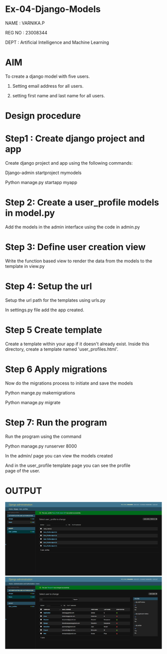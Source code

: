 # Ex-04-Django-Models
NAME : VARNIKA.P

REG NO : 23008344

DEPT : Artificial Intelligence and Machine Learning

# AIM
 To create a django model with five users.

 1. Setting  email address for all users.

 2. setting first name and last name for all users.
# Design procedure
# Step1 : Create django project and app
Create django project and app using the following commands:

Django-admin startproject mymodels

Python manage.py startapp myapp

# Step 2: Create a user_profile models in model.py
Add the models in the admin interface using the code in admin.py

# Step 3: Define user creation view
Write the function based view to render the data from the models to the template in view.py

# Step 4: Setup the url
Setup the url path for the templates using urls.py

In settings.py file add the app created.

# Step 5 Create template
Create a template within your app if it doesn't already exist. Inside this directory, create a template named 'user_profiles.html'.

# Step 6 Apply migrations
Now do the migrations process to initiate and save the models

Python mange.py makemigrations

Python manage.py migrate

# Step 7: Run the program
Run the program using the command

Python manage.py runserver 8000

In the admin/ page you can view the models created

And in the user_profile template page you can see the profile page of the user.

# OUTPUT
![Alt text](<Screenshot 2023-11-21 213234.png>)
![Alt text](<Screenshot 2023-11-21 221623.png>)